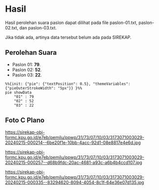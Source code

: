 # Hasil

Hasil perolehan suara paslon dapat dilihat pada file paslon-01.txt, paslon-02.txt, dan paslon-03.txt.

Jika tidak ada, artinya data tersebut belum ada pada SIREKAP.

## Perolehan Suara

 * Paslon 01: **79**.
 * Paslon 02: **52**.
 * Paslon 03: **22**.

```mermaid
%%{init: {"pie": {"textPosition": 0.5}, "themeVariables": {"pieOuterStrokeWidth": "5px"}} }%%
pie showData
    "01" : 79
    "02" : 52
    "03" : 22
```
## Foto C Plano

https://sirekap-obj-formc.kpu.go.id/e7eb/pemilu/ppwp/31/73/07/10/03/3173071003029-20240215-000214--6be20f1e-10bb-4acc-92d1-08e8817e4e6d.jpg

https://sirekap-obj-formc.kpu.go.id/e7eb/pemilu/ppwp/31/73/07/10/03/3173071003029-20240215-000257--d68b9fdc-20ac-4681-a93c-a6b4b4ccd107.jpg

https://sirekap-obj-formc.kpu.go.id/e7eb/pemilu/ppwp/31/73/07/10/03/3173071003029-20240215-000335--83294620-8094-4054-8c1f-64e36e07d135.jpg
